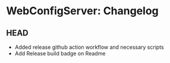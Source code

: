 WebConfigServer: Changelog
==========================

HEAD
----

* Added release github action workflow and necessary scripts
* Add Release build badge on Readme
